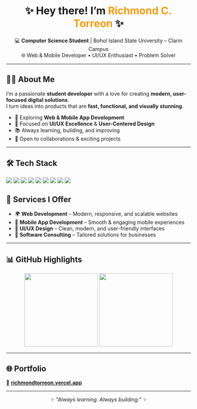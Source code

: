 <!-- Header Section -->
<h1 align="center">✨ Hey there! I’m <span style="color:#f39c12">Richmond C. Torreon</span> ✨</h1>
<p align="center">
  💻 <b>Computer Science Student</b> | Bohol Island State University – Clarin Campus <br/>
  🌐 Web & Mobile Developer • UI/UX Enthusiast • Problem Solver
</p>

---

<!-- About Me -->
## 👨‍💻 About Me  
I’m a passionate **student developer** with a love for creating **modern, user-focused digital solutions**.  
I turn ideas into products that are **fast, functional, and visually stunning**.  

- 🚀 Exploring **Web & Mobile App Development**
- 🎯 Focused on **UI/UX Excellence** & **User-Centered Design**
- 📚 Always learning, building, and improving
- 🤝 Open to collaborations & exciting projects

---

<!-- Tech Stack -->
## 🛠 Tech Stack  
<p>
  <img src="https://img.shields.io/badge/Next.js-000000?style=for-the-badge&logo=nextdotjs&logoColor=white"/>
  <img src="https://img.shields.io/badge/React-61DAFB?style=for-the-badge&logo=react&logoColor=black"/>
  <img src="https://img.shields.io/badge/Tailwind_CSS-38B2AC?style=for-the-badge&logo=tailwindcss&logoColor=white"/>
  <img src="https://img.shields.io/badge/Node.js-339933?style=for-the-badge&logo=node.js&logoColor=white"/>
  <img src="https://img.shields.io/badge/Express.js-000000?style=for-the-badge&logo=express&logoColor=white"/>
  <img src="https://img.shields.io/badge/MySQL-005C84?style=for-the-badge&logo=mysql&logoColor=white"/>
  <img src="https://img.shields.io/badge/React_Native-61DAFB?style=for-the-badge&logo=react&logoColor=black"/>
  <img src="https://img.shields.io/badge/Expo-000000?style=for-the-badge&logo=expo&logoColor=white"/>
  <img src="https://img.shields.io/badge/Figma-F24E1E?style=for-the-badge&logo=figma&logoColor=white"/>
</p>


<!-- Services -->
## 🧩 Services I Offer  
- 🌍 **Web Development** – Modern, responsive, and scalable websites  
- 📱 **Mobile App Development** – Smooth & engaging mobile experiences  
- 🎨 **UI/UX Design** – Clean, modern, and user-friendly interfaces  
- 🧠 **Software Consulting** – Tailored solutions for businesses  

---

<!-- GitHub Stats -->
## 📊 GitHub Highlights  
<p align="center">
  <img src="https://github-readme-stats.vercel.app/api?username=regzmound&show_icons=true&theme=radical" height="200" />
  <img src="https://github-readme-streak-stats.herokuapp.com/?user=regzmound&theme=radical" height="200" />
</p>





---

<!-- Portfolio -->
## 🌐 Portfolio  
🔗 **[richmondtorreon.vercel.app](https://richmondtorreon.vercel.app/)**  

---

<p align="center">
  <i>✨ "Always learning. Always building." ✨</i>
</p>
